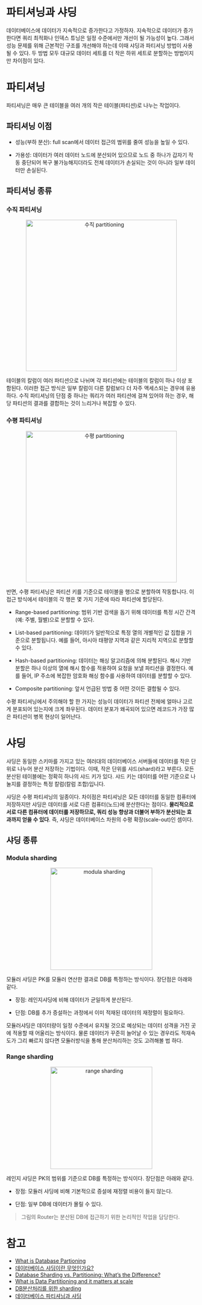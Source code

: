 # 파티셔닝과 샤딩
데이터베이스에 데이터가 지속적으로 증가한다고 가정하자. 지속적으로 데이터가 증가한다면 쿼리 최적화나 인덱스 튜닝은 일정 수준에서만 개선이 될 가능성이 높다. 그래서 성능 문제를 위해 근본적인 구조를 개선해야 하는데 이때 샤딩과 파티셔닝 방법이 사용될 수 있다. 두 방법 모두 대규모 데이터 세트를 더 작은 하위 세트로 분할하는 방법이지만 차이점이 있다.

# 파티셔닝
파티셔닝은 매우 큰 테이블을 여러 개의 작은 테이블(파티션)로 나누는 작업이다.

## 파티셔닝 이점
- 성능(부하 분산): full scan에서 데이터 접근의 범위를 줄여 성능을 높일 수 있다.

- 가용성: 데이터가 여러 데이터 노드에 분산되어 있으므로 노드 중 하나가 갑자기 작동 중단되어 복구 불가능해지더라도 전체 데이터가 손실되는 것이 아니라 일부 데이터만 손실된다.

## 파티셔닝 종류

### 수직 파티셔닝

<p align="center"><img width="400" alt="수직 partitioning" src="https://github.com/user-attachments/assets/91355d26-ae31-4541-87a0-a627ca7e4b8f"></p>
테이블의 칼럼이 여러 파티션으로 나뉘며 각 파티션에는 테이블의 칼럼이 하나 이상 포함된다. 이러한 접근 방식은 일부 칼럼이 다른 칼럼보다 더 자주 액세스되는 경우에 유용하다. 수직 파티셔닝의 단점 중 하나는 쿼리가 여러 파티션에 걸쳐 있어야 하는 경우, 해당 파티션의 결과를 결합하는 것이 느리거나 복잡할 수 있다.

### 수평 파티셔닝

<p align="center"><img width="400" alt="수평 partitioning" src="https://github.com/user-attachments/assets/89fd7e95-51e6-4be1-bd5e-f1d15498a9d4"></p>

반면, 수평 파티셔닝은 파티션 키를 기준으로 테이블을 행으로 분할하여 작동합니다. 이 접근 방식에서 테이블의 각 행은 몇 가지 기준에 따라 파티션에 할당된다.

- Range-based partitioning: 범위 기반 검색을 돕기 위해 데이터를 특정 시간 간격(예: 주별, 월별)으로 분할할 수 있다.

- List-based partitioning: 데이터가 일반적으로 특정 열의 개별적인 값 집합을 기준으로 분할됩니다. 예를 들어, 아시아 태평양 지역과 같은 지리적 지역으로 분할할 수 있다.

- Hash-based partitioning: 데이터는 해싱 알고리즘에 의해 분할된다. 해시 기반 분할은 하나 이상의 열에 해시 함수를 적용하여 요청을 보낼 파티션을 결정한다. 예를 들어, IP 주소에 복잡한 암호화 해싱 함수를 사용하여 데이터를 분할할 수 있다.

- Composite partitioning: 앞서 언급된 방법 중 어떤 것이든 결합될 수 있다.

수평 파티셔닝에서 주의해야 할 한 가지는 성능이 데이터가 파티션 전체에 얼마나 고르게 분포되어 있는지에 크게 좌우된다. 데이터 분포가 왜곡되어 있으면 레코드가 가장 많은 파티션이 병목 현상이 일어난다.

# 샤딩
샤딩은 동일한 스키마를 가지고 있는 여러대의 데이터베이스 서버들에 데이터를 작은 단위로 나누어 분산 저장하는 기법이다. 이때, 작은 단위를 샤드(shard)라고 부른다. 모든 분산된 테이블에는 정확히 하나의 샤드 키가 있다. 샤드 키는 데이터를 어떤 기준으로 나눌지를 결정하는 특정 칼럼(칼럼 조합)입니다.

샤딩은 수평 파티셔닝의 일종이다. 차이점은 파티셔닝은 모든 데이터를 동일한 컴퓨터에 저장하지만 샤딩은 데이터를 서로 다른 컴퓨터(노드)에 분산한다는 점이다. **물리적으로 서로 다른 컴퓨터에 데이터를 저장하므로, 쿼리 성능 향상과 더불어 부하가 분산되는 효과까지 얻을 수 있다**. 즉, 샤딩은 데이터베이스 차원의 수평 확장(scale-out)인 셈이다.

## 샤딩 종류
### Modula sharding

<p align="center"><img width="270" alt="modula sharding" src="https://github.com/user-attachments/assets/0f74ee81-a5aa-4e89-a04b-dc1fa9da6c39"></p>

모듈러 샤딩은 PK를 모듈러 연산한 결과로 DB를 특정하는 방식이다. 장단점은 아래와 같다.

- 장점: 레인지샤딩에 비해 데이터가 균일하게 분산된다.

- 단점: DB를 추가 증설하는 과정에서 이미 적재된 데이터의 재정렬이 필요하다.
  
모듈러샤딩은 데이터량이 일정 수준에서 유지될 것으로 예상되는 데이터 성격을 가진 곳에 적용할 때 어울리는 방식이다. 물론 데이터가 꾸준히 늘어날 수 있는 경우라도 적재속도가 그리 빠르지 않다면 모듈러방식을 통해 분산처리하는 것도 고려해볼 법 하다.

### Range sharding

<p align="center"><img width="270" alt="range sharding" src="https://github.com/user-attachments/assets/b3a111a0-faa0-46d7-9110-9e5afe7c41de"></p>

레인지 샤딩은 PK의 범위를 기준으로 DB를 특정하는 방식이다. 장단점은 아래와 같다.

- 장점: 모듈러 샤딩에 비해 기본적으로 증설에 재정렬 비용이 들지 않는다.

- 단점: 일부 DB에 데이터가 몰릴 수 있다.

> 그림의 Router는 분산된 DB에 접근하기 위한 논리적인 작업을 담당한다.


# 참고
- [What is Database Partioning](https://questdb.io/glossary/database-partitioning/)
- [데이터베이스 샤딩이란 무엇인가요?](https://aws.amazon.com/ko/what-is/database-sharding/)
- [Database Sharding vs. Partitioning: What’s the Difference?](https://www.singlestore.com/blog/database-sharding-vs-partitioning-whats-the-difference/)
- [What is Data Partitioning and it matters at scale](https://arpitbhayani.me/blogs/data-partitioning/)
- [DB분산처리를 위한 sharding](https://techblog.woowahan.com/2687/)
- [데이터베이스 파티셔닝과 샤딩](https://hudi.blog/db-partitioning-and-sharding/)